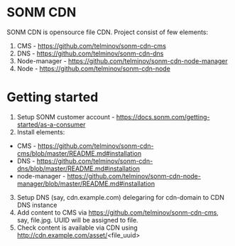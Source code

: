 # SONM CDN
SONM CDN is opensource file CDN.
Project consist of few elements:
 1. CMS - https://github.com/telminov/sonm-cdn-cms
 1. DNS - https://github.com/telminov/sonm-cdn-dns
 1. Node-manager - https://github.com/telminov/sonm-cdn-node-manager
 1. Node - https://github.com/telminov/sonm-cdn-node
 
# Getting started
1. Setup SONM customer account - https://docs.sonm.com/getting-started/as-a-consumer
2. Install elements:
 - CMS - https://github.com/telminov/sonm-cdn-cms/blob/master/README.md#installation
 - DNS - https://github.com/telminov/sonm-cdn-dns/blob/master/README.md#installation
 - node-manager - https://github.com/telminov/sonm-cdn-node-manager/blob/master/README.md#installation
3. Setup DNS (say, cdn.example.com) delegaring for cdn-domain to CDN DNS instance
4. Add content to CMS via https://github.com/telminov/sonm-cdn-cms, say, file.jpg. UUID will be assigned to file.
5. Check content is available via CDN using http://cdn.example.com/asset/<file_uuid>
